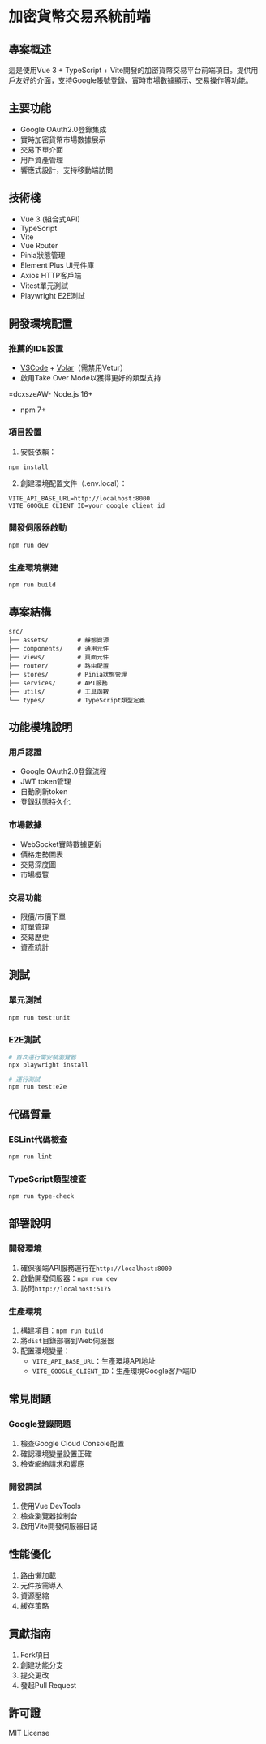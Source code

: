 # 加密貨幣交易系統前端

## 專案概述
這是使用Vue 3 + TypeScript + Vite開發的加密貨幣交易平台前端項目。提供用戶友好的介面，支持Google賬號登錄、實時市場數據顯示、交易操作等功能。

## 主要功能
- Google OAuth2.0登錄集成
- 實時加密貨幣市場數據展示
- 交易下單介面
- 用戶資產管理
- 響應式設計，支持移動端訪問

## 技術棧
- Vue 3 (組合式API)
- TypeScript
- Vite
- Vue Router
- Pinia狀態管理
- Element Plus UI元件庫
- Axios HTTP客戶端
- Vitest單元測試
- Playwright E2E測試

## 開發環境配置

### 推薦的IDE設置
- [VSCode](https://code.visualstudio.com/) + [Volar](https://marketplace.visualstudio.com/items?itemName=Vue.volar)（需禁用Vetur）
- 啟用Take Over Mode以獲得更好的類型支持

=dcxszeAW- Node.js 16+
- npm 7+

### 項目設置

1. 安裝依賴：
```bash
npm install
```

2. 創建環境配置文件（.env.local）：
```env
VITE_API_BASE_URL=http://localhost:8000
VITE_GOOGLE_CLIENT_ID=your_google_client_id
```

### 開發伺服器啟動
```bash
npm run dev
```

### 生產環境構建
```bash
npm run build
```

## 專案結構
```
src/
├── assets/        # 靜態資源
├── components/    # 通用元件
├── views/         # 頁面元件
├── router/        # 路由配置
├── stores/        # Pinia狀態管理
├── services/      # API服務
├── utils/         # 工具函數
└── types/         # TypeScript類型定義
```

## 功能模塊說明

### 用戶認證
- Google OAuth2.0登錄流程
- JWT token管理
- 自動刷新token
- 登錄狀態持久化

### 市場數據
- WebSocket實時數據更新
- 價格走勢圖表
- 交易深度圖
- 市場概覽

### 交易功能
- 限價/市價下單
- 訂單管理
- 交易歷史
- 資產統計

## 測試

### 單元測試
```bash
npm run test:unit
```

### E2E測試
```bash
# 首次運行需安裝瀏覽器
npx playwright install

# 運行測試
npm run test:e2e
```

## 代碼質量

### ESLint代碼檢查
```bash
npm run lint
```

### TypeScript類型檢查
```bash
npm run type-check
```

## 部署說明

### 開發環境
1. 確保後端API服務運行在`http://localhost:8000`
2. 啟動開發伺服器：`npm run dev`
3. 訪問`http://localhost:5175`

### 生產環境
1. 構建項目：`npm run build`
2. 將`dist`目錄部署到Web伺服器
3. 配置環境變量：
   - `VITE_API_BASE_URL`：生產環境API地址
   - `VITE_GOOGLE_CLIENT_ID`：生產環境Google客戶端ID

## 常見問題

### Google登錄問題
1. 檢查Google Cloud Console配置
2. 確認環境變量設置正確
3. 檢查網絡請求和響應

### 開發調試
1. 使用Vue DevTools
2. 檢查瀏覽器控制台
3. 啟用Vite開發伺服器日誌

## 性能優化
1. 路由懶加載
2. 元件按需導入
3. 資源壓縮
4. 緩存策略

## 貢獻指南
1. Fork項目
2. 創建功能分支
3. 提交更改
4. 發起Pull Request

## 許可證
MIT License
